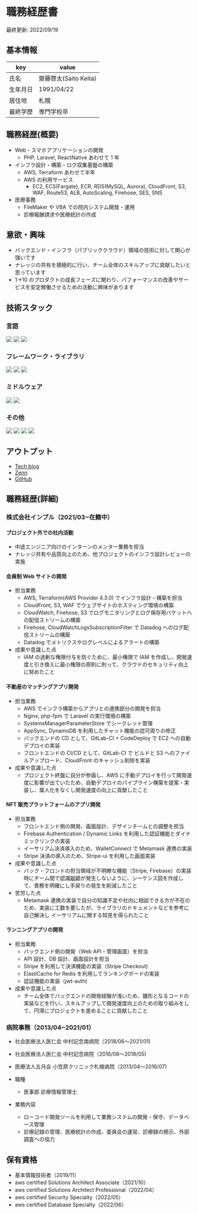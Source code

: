 # 職務経歴書

<p class="updated-date">最終更新: 2022/09/19</p>

## 基本情報

| key      | value                 |
| -------- | --------------------- |
| 氏名     | 齋藤啓太(Saito Keita) |
| 生年月日 | 1991/04/22            |
| 居住地   | 札幌                  |
| 最終学歴 | 専門学校卒            |

## 職務経歴(概要)

- Web・スマホアプリケーションの開発
  - PHP, Laravel, ReactNative あわせて 1 年
- インフラ設計・構築・ログ収集基盤の構築
  - AWS, Terraform あわせて半年
  - AWS の利用サービス
    - EC2, ECS(Fargate), ECR, RDS(MySQL, Aurora), CloudFront, S3, WAF, Route53, ALB, AutoScaling, Firehose, SES, SNS
- 医療事務
  - FileMaker や VBA での院内システム開発・運用
  - 診療報酬請求や医療統計の作成

## 意欲・興味

- バックエンド・インフラ（パブリッククラウド）領域の技術に対して関心が強いです
- ナレッジの共有を積極的に行い、チーム全体のスキルアップに貢献したいと思っています
- 1→10 のプロダクトの成長フェーズに関わり、パフォーマンスの改善やサービスを安定稼働させるための活動に興味があります

## 技術スタック

### 言語

<p>
  <img src="https://img.shields.io/badge/-PHP_v7.2~8.0-777BB4.svg?logo=php&style=plastic">
  <img src="https://img.shields.io/badge/-TypeScript_v3.8~4.1-007ACC.svg?logo=typescript&style=plastic">
  <img src="https://img.shields.io/badge/-JavaScript-F7DF1E.svg?logo=javascript&style=plastic">
</p>

### フレームワーク・ライブラリ

<p>
  <img src="https://img.shields.io/badge/-Laravel_v6.8~8.0-E74430.svg?logo=laravel&style=plastic">
  <img src="https://img.shields.io/badge/-React_v17.0-61DAFB.svg?logo=react&style=plastic">
  <img src="https://img.shields.io/badge/-ReactNative_v0.64-61DAFB.svg?logo=react&style=plastic">
</p>

### ミドルウェア

<p>
  <img src="https://img.shields.io/badge/-MySQL_v8.0-4479A1.svg?logo=mysql&style=plastic">
  <img src="https://img.shields.io/badge/-Nginx-009639.svg?logo=nginx&style=plastic">
</p>

### その他

<p>
  <img src="https://img.shields.io/badge/-AWS-232F3E.svg?logo=amazon-aws&style=plastic">
  <img src="https://img.shields.io/badge/-Terraform_v1.1.6-844FBA.svg?logo=terraform&style=plastic">
  <img src="https://img.shields.io/badge/-Docker-2496ED.svg?logo=docker&style=plastic">
  <img src="https://img.shields.io/badge/-Neovim-57A143.svg?logo=Neovim&style=plastic">
</p>

## アウトプット

- [Tech blog](https://blog.saito.page/)
- [Zenn](https://zenn.dev/saito9)
- [GitHub](https://github.com/saitooooooo)

## 職務経歴(詳細)

### 株式会社インプル（2021/03~在籍中）

#### プロジェクト外での社内活動

- 中途エンジニア向けのインターンのメンター業務を担当
- ナレッジ共有や品質向上のため、他プロジェクトのインフラ設計レビューの実施

#### 会員制 Web サイトの開発

- 担当業務
  - AWS, Terraform(AWS Provider 4.3.0) でインフラ設計・構築を担当
  - CloudFront, S3, WAF でウェブサイトのホスティング環境の構築
  - CloudWatch, Firehose, S3 でログモニタリングとログ保存用バケットへの配信ストリームの構築
  - Firehose, CloudWatchLogsSubscriptionFilter で Datadog へのログ配信ストリームの構築
  - Datadog でメトリクスやログレベルによるアラートの構築
- 成果や意識した点
  - IAM の過剰な権限付与を防ぐために、最小権限で IAM を作成し、開発速度と引き換えに最小権限の原則に則って、クラウドのセキュリティ向上に努めたこと

#### 不動産のマッチングアプリ開発

- 担当業務
  - AWS でインフラ構築からアプリとの連携部分の開発を担当
  - Nginx, php-fpm で Laravel の実行環境の構築
  - SystemsManagerParameterStore でシークレット管理
  - AppSync, DynamoDB を利用したチャット機能の認可周りの修正
  - バックエンドの CD として、GitLab-CI + CodeDeploy で EC2 への自動デプロイの実装
  - フロントエンドの CI/CD として、GitLab-CI で ビルドと S3 へのファイルアップロード、CloudFront のキャッシュ削除を実装
- 成果や意識した点
  - プロジェクト終盤に自分が参画し、AWS に手動デプロイを行って開発速度に影響が出ていたため、自動デプロイのパイプライン構築を提案・実装し、属人化をなくし開発速度の向上に貢献したこと

#### NFT 販売プラットフォームのアプリ開発

- 担当業務
  - フロントエンド側の開発、画面設計、デザインチームとの調整を担当
  - Firebase Authentication / Dynamic Links を利用した認証機能とダイナミックリンクの実装
  - イーサリアム決済導入のため、WalletConnect で Metamask 連携の実装
  - Stripe 決済の導入のため、Stripe-ui を利用した画面実装
- 成果や意識した点
  - バック・フロントの担当領域が不明瞭な機能（Stripe, Firebase）の実装時にチーム間で認識齟齬が発生しないように、シーケンス図を作成して、責務を明確にし手戻りの発生を削減したこと
- 苦労した点
  - Metamask 連携の実装で自分の知識不足や社内に相談できる方が不在のため、実装に工数を要したが、ライブラリのドキュメントなどを参考に自己解決し イーサリアムに関する知見を得られたこと

#### ランニングアプリの開発

- 担当業務
  - バックエンド側の開発（Web API・管理画面）を担当
  - API 設計、DB 設計、画面設計を担当
  - Stripe を利用して決済機能の実装（Stripe Checkout)
  - ElastiCache for Redis を利用してランキングボードの実装
  - 認証機能の実装（jwt-auth)
- 成果や意識した点
  - チーム全体でバックエンドの開発経験が浅いため、雛形となるコードの実装などを行い、スキルアップして開発速度向上のための取り組みをして、円滑にプロジェクトを進めることに貢献したこと

### 病院事務（2013/04~2021/01）

- 社会医療法人医仁会 中村記念南病院（2018/06〜2021/01)
- 社会医療法人医仁会 中村記念病院（2016/08〜2018/05)
- 医療法人五月会 小笠原クリニック札幌病院（2013/04〜2016/07)

- 職種
  - 医事部 診療情報管理士
- 業務内容
  - ローコード開発ツールを利用して業務システムの開発・保守、データベース管理
  - 診療記録の管理、医療統計の作成、委員会の運営、診療録の開示、外部調査への協力

## 保有資格

- 基本情報技術者（2019/11）
- aws certified Solutions Architect Associate（2021/10）
- aws certified Solutions Architect Professional（2022/04）
- aws certified Security Specialty（2022/05）
- aws certified Database Specialty（2022/06）
